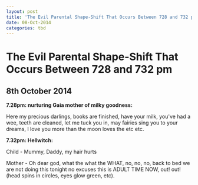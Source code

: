 ```yaml
---
layout: post
title: 'The Evil Parental Shape-Shift That Occurs Between 728 and 732 pm'
date: 08-Oct-2014
categories: tbd
---
```


# The Evil Parental Shape-Shift That Occurs Between 728 and 732 pm

## 8th October 2014

**7.28pm: nurturing Gaia mother of milky goodness:**

Here my precious darlings,   books are finished,   have your milk,   you've had a wee, teeth are cleaned, let me tuck you in, may fairies sing you to your dreams, I love you more than the moon loves the etc etc.

**7.32pm: Hellwitch:**

Child - Mummy, Daddy, my hair hurts

Mother - Oh dear god, what the what the WHAT, no, no, no, back to bed we are not doing this tonight no excuses this is ADULT TIME NOW, out! out! (head spins in circles, eyes glow green, etc).
